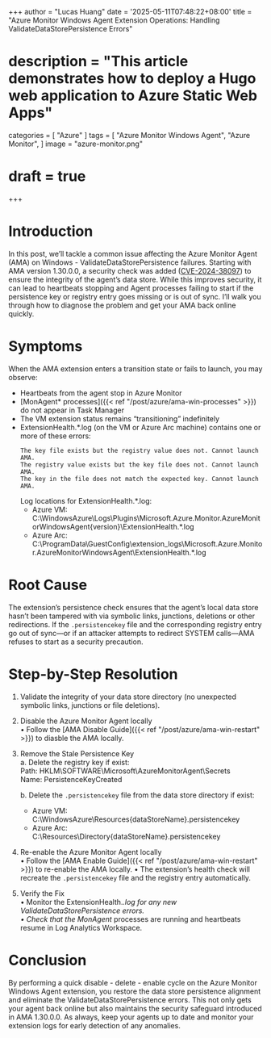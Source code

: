 +++
author = "Lucas Huang"
date = '2025-05-11T07:48:22+08:00'
title = "Azure Monitor Windows Agent Extension Operations: Handling ValidateDataStorePersistence Errors"
# description = "This article demonstrates how to deploy a Hugo web application to Azure Static Web Apps"
categories = [
    "Azure"
]
tags = [
    "Azure Monitor Windows Agent",
    "Azure Monitor",
]
image = "azure-monitor.png"
# draft = true
+++
# Introduction  
In this post, we’ll tackle a common issue affecting the Azure Monitor Agent (AMA) on Windows - ValidateDataStorePersistence failures. Starting with AMA version 1.30.0.0, a security check was added ([CVE-2024-38097](https://nvd.nist.gov/vuln/detail/CVE-2024-38097)) to ensure the integrity of the agent’s data store. While this improves security, it can lead to heartbeats stopping and Agent processes failing to start if the persistence key or registry entry goes missing or is out of sync. I’ll walk you through how to diagnose the problem and get your AMA back online quickly.

# Symptoms  
When the AMA extension enters a transition state or fails to launch, you may observe:  
- Heartbeats from the agent stop in Azure Monitor  
- [MonAgent* processes]({{< ref "/post/azure/ama-win-processes" >}}) do not appear in Task Manager  
- The VM extension status remains “transitioning” indefinitely  
- ExtensionHealth.*.log (on the VM or Azure Arc machine) contains one or more of these errors: 
  ``` text
  The key file exists but the registry value does not. Cannot launch AMA. 
  The registry value exists but the key file does not. Cannot launch AMA.
  The key in the file does not match the expected key. Cannot launch AMA. 
  ```
  Log locations for ExtensionHealth.*.log:  
  - Azure VM: 
    C:\WindowsAzure\Logs\Plugins\Microsoft.Azure.Monitor.AzureMonitorWindowsAgent\{version}\ExtensionHealth.*.log  
  - Azure Arc: 
    C:\ProgramData\GuestConfig\extension_logs\Microsoft.Azure.Monitor.AzureMonitorWindowsAgent\ExtensionHealth.*.log  


# Root Cause  
The extension’s persistence check ensures that the agent’s local data store hasn’t been tampered with via symbolic links, junctions, deletions or other redirections. If the `.persistencekey` file and the corresponding registry entry go out of sync—or if an attacker attempts to redirect SYSTEM calls—AMA refuses to start as a security precaution.

# Step-by-Step Resolution  
1. Validate the integrity of your data store directory (no unexpected symbolic links, junctions or file deletions).  

2. Disable the Azure Monitor Agent locally  
   • Follow the [AMA Disable Guide]({{< ref "/post/azure/ama-win-restart" >}}) to diasble the AMA locally.  

3. Remove the Stale Persistence Key  
   a. Delete the registry key if exist:  
      Path: HKLM\SOFTWARE\Microsoft\AzureMonitorAgent\Secrets  
      Name: PersistenceKeyCreated  

   b. Delete the `.persistencekey` file from the data store directory if exist:  
      - Azure VM:  
        C:\WindowsAzure\Resources\{dataStoreName}\.persistencekey  
      - Azure Arc:  
        C:\Resources\Directory\{dataStoreName}\.persistencekey  

4. Re-enable the Azure Monitor Agent locally  
   • Follow the [AMA Enable Guide]({{< ref "/post/azure/ama-win-restart" >}}) to re-enable the AMA locally.
   • The extension’s health check will recreate the `.persistencekey` file and the registry entry automatically.  

5. Verify the Fix  
   • Monitor the ExtensionHealth.*.log for any new ValidateDataStorePersistence errors.  
   • Check that the MonAgent* processes are running and heartbeats resume in Log Analytics Workspace.  

# Conclusion
By performing a quick disable - delete - enable cycle on the Azure Monitor Windows Agent extension, you restore the data store persistence alignment and eliminate the ValidateDataStorePersistence errors. This not only gets your agent back online but also maintains the security safeguard introduced in AMA 1.30.0.0. As always, keep your agents up to date and monitor your extension logs for early detection of any anomalies. 